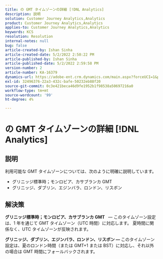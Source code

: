 ```yaml
---
title: の GMT タイムゾーンの詳細 [!DNL Analytics]
description: 説明
solution: Customer Journey Analytics,Analytics
product: Customer Journey Analytics,Analytics
applies-to: Customer Journey Analytics,Analytics
keywords: KCS
resolution: Resolution
internal-notes: null
bug: false
article-created-by: Ishan Sinha
article-created-date: 5/2/2022 2:50:22 PM
article-published-by: Ishan Sinha
article-published-date: 5/2/2022 2:59:58 PM
version-number: 2
article-number: KA-16379
dynamics-url: https://adobe-ent.crm.dynamics.com/main.aspx?forceUCI=1&pagetype=entityrecord&etn=knowledgearticle&id=06b43830-27ca-ec11-a7b5-6045bd00dca1
exl-id: 32496376-22a3-432c-bafe-50232eb88f20
source-git-commit: 0c3e421beca46d9fe1952b1f98538a50697216a0
workflow-type: tm+mt
source-wordcount: '99'
ht-degree: 4%

---
```


# の GMT タイムゾーンの詳細 [!DNL Analytics]

## 説明


利用可能な GMT タイムゾーンについては、次のように明確に説明しています。

- グリニッジ標準時；モンロビア、カサブランカ GMT
- グリニッジ、ダブリン、エジンバラ、ロンドン、リスボン



## 解決策


<b>グリニッジ標準時；モンロビア、カサブランカ GMT </b>  — このタイムゾーン設定は、1 年を通じて GMT タイムゾーン（UTC 時間）に対応します。 夏時間に関係なく、UTC タイムゾーンが反映されます。

<b>グリニッジ、ダブリン、エジンバラ、ロンドン、リスボン — </b>このタイムゾーン設定は、夏のロンドン時間（または GMT+1 または BST）に対応し、それ以外の場合は GMT 時間にフォールバックされます。
